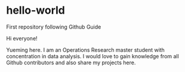 # hello-world
First repository following Github Guide

Hi everyone!

Yueming here. I am an Operations Research master student with concentration in data analysis.
I would love to gain knowledge from all Github contributors and also share my projects here.
